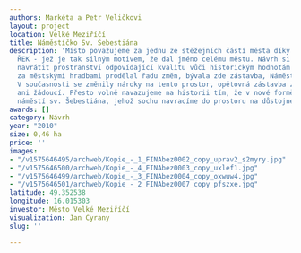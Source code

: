 ```yaml
---
authors: Markéta a Petr Veličkovi
layout: project
location: Velké Meziříčí
title: Náměstíčko Sv. Šebestiána
description: 'Místo považujeme za jednu ze stěžejních částí města díky prvku - SOUTOKU
  ŘEK - jež je tak silným motivem, že dal jméno celému městu. Návrh si klade za cíl
  navrátit prostranství odpovídající kvalitu vůči historickým hodnotám místa. Prostor
  za městskými hradbami prodělal řadu změn, bývala zde zástavba, Náměstí sv. Šebestiána.
  V současnosti se změnily nároky na tento prostor, opětovná zástavba zde není možná
  ani žádoucí. Přesto volně navazujeme na historii tím, že v nové formě obnovujeme
  náměstí sv. Šebestiána, jehož sochu navracíme do prostoru na důstojné místo '
awards: []
category: Návrh
year: "2010"
size: 0,46 ha
price: ''
images:
- "/v1575646495/archweb/Kopie_-_1_FINAbez0002_copy_uprav2_s2myry.jpg"
- "/v1575646500/archweb/Kopie_-_4_FINAbez0003_copy_uxlef1.jpg"
- "/v1575646499/archweb/Kopie_-_3_FINAbez0004_copy_oxwuw4.jpg"
- "/v1575646501/archweb/Kopie_-_2_FINAbez0007_copy_pfszxe.jpg"
latitude: 49.352538
longitude: 16.015303
investor: Město Velké Meziříčí
visualization: Jan Cyrany
slug: ''

---
```

